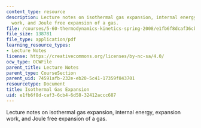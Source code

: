 ```yaml
---
content_type: resource
description: Lecture notes on isothermal gas expansion, internal energy, expansion
  work, and Joule free expansion of a gas.
file: /courses/5-60-thermodynamics-kinetics-spring-2008/e1fb6f8dcaf36cb46d5832412accc687_5_60_lecture3.pdf
file_size: 138781
file_type: application/pdf
learning_resource_types:
- Lecture Notes
license: https://creativecommons.org/licenses/by-nc-sa/4.0/
ocw_type: OCWFile
parent_title: Lecture Notes
parent_type: CourseSection
parent_uid: 74591afb-232e-eb20-5c41-17359f843701
resourcetype: Document
title: Isothermal Gas Expansion
uid: e1fb6f8d-caf3-6cb4-6d58-32412accc687
---
```

Lecture notes on isothermal gas expansion, internal energy, expansion work, and Joule free expansion of a gas.